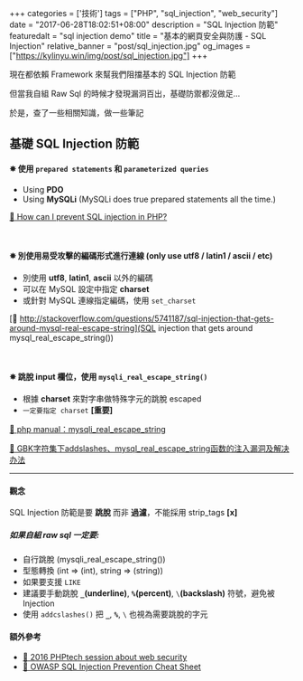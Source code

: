 +++
categories = ['技術']
tags = ["PHP", "sql_injection", "web_security"]
date = "2017-06-28T18:02:51+08:00"
description = "SQL Injection 防範"
featuredalt = "sql injection demo"
title = "基本的網頁安全與防護 - SQL Injection"
relative_banner = "post/sql_injection.jpg"
og_images = ["https://kylinyu.win/img/post/sql_injection.jpg"]
+++

現在都依賴 Framework 來幫我們阻擋基本的 SQL Injection 防範

但當我自組 Raw Sql 的時候才發現漏洞百出，基礎防禦都沒做足...

<!--more-->
於是，查了一些相關知識，做一些筆記

## 基礎 SQL Injection 防範

#### ✵ 使用 `prepared statements` 和 `parameterized queries`
* Using __PDO__
* Using __MySQLi__ (MySQLi does true prepared statements all the time.)

[🔗  How can I prevent SQL injection in PHP?](http://stackoverflow.com/questions/60174/how-can-i-prevent-sql-injection-in-php?rq=1)

<br>

#### ✵ 別使用易受攻擊的編碼形式進行連線 (only use utf8 / latin1 / ascii / etc)
* 別使用 __utf8__, __latin1__, __ascii__ 以外的編碼
* 可以在 MySQL 設定中指定 __charset__
* 或針對 MySQL 連線指定編碼，使用 `set_charset`

[🔗  http://stackoverflow.com/questions/5741187/sql-injection-that-gets-around-mysql-real-escape-string](SQL injection that gets around mysql_real_escape_string())

<br>

#### ✵ 跳脫 input 欄位，使用 `mysqli_real_escape_string()`
* 根據 __charset__ 來對字串做特殊字元的跳脫 escaped
* `一定要指定 charset` __[重要]__

[🔗 php manual：mysqli_real_escape_string](http://php.net/manual/en/mysqli.real-escape-string.php)

[🔗 GBK字符集下addslashes、mysql_real_escape_string函数的注入漏洞及解决办法](https://www.funboxpower.com/gbk_addslashes_mysql_real_escape_string_injection])
<br>

----

####  觀念
SQL Injection 防範是要 __跳脫__ 而非 __過濾__，不能採用 strip_tags <b class="text-danger">[x]</b>

##### 如果自組 raw sql 一定要:
* 自行跳脫 (mysqli_real_escape_string())
* 型態轉換 (int => (int), string => (string))
* 如果要支援 `LIKE`
 * 建議要手動跳脫 __`_`(underline)__, __`%`(percent)__, `\`__(backslash)__ 符號，避免被 Injection
 * 使用 `addcslashes()` 把 __`_`__, __`%`__, `\` 也視為需要跳脫的字元

#### 額外參考
* [🔗  2016 PHPtech session about web security](https://www.slideshare.net/colinodell/hacking-your-way-to-better-security-zendcon-2016)
* [🔗  OWASP SQL Injection Prevention Cheat Sheet](https://www.owasp.org/index.php/SQL_Injection_Prevention_Cheat_Sheet)
